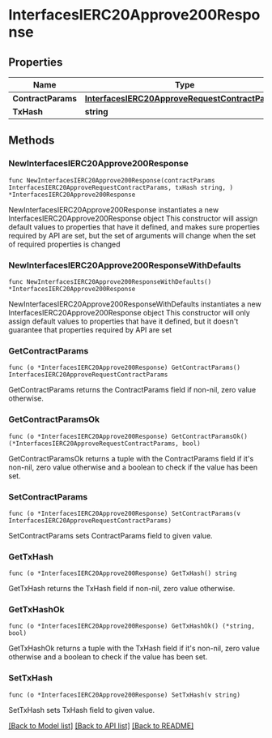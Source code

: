 # InterfacesIERC20Approve200Response

## Properties

Name | Type | Description | Notes
------------ | ------------- | ------------- | -------------
**ContractParams** | [**InterfacesIERC20ApproveRequestContractParams**](InterfacesIERC20ApproveRequestContractParams.md) |  | 
**TxHash** | **string** |  | 

## Methods

### NewInterfacesIERC20Approve200Response

`func NewInterfacesIERC20Approve200Response(contractParams InterfacesIERC20ApproveRequestContractParams, txHash string, ) *InterfacesIERC20Approve200Response`

NewInterfacesIERC20Approve200Response instantiates a new InterfacesIERC20Approve200Response object
This constructor will assign default values to properties that have it defined,
and makes sure properties required by API are set, but the set of arguments
will change when the set of required properties is changed

### NewInterfacesIERC20Approve200ResponseWithDefaults

`func NewInterfacesIERC20Approve200ResponseWithDefaults() *InterfacesIERC20Approve200Response`

NewInterfacesIERC20Approve200ResponseWithDefaults instantiates a new InterfacesIERC20Approve200Response object
This constructor will only assign default values to properties that have it defined,
but it doesn't guarantee that properties required by API are set

### GetContractParams

`func (o *InterfacesIERC20Approve200Response) GetContractParams() InterfacesIERC20ApproveRequestContractParams`

GetContractParams returns the ContractParams field if non-nil, zero value otherwise.

### GetContractParamsOk

`func (o *InterfacesIERC20Approve200Response) GetContractParamsOk() (*InterfacesIERC20ApproveRequestContractParams, bool)`

GetContractParamsOk returns a tuple with the ContractParams field if it's non-nil, zero value otherwise
and a boolean to check if the value has been set.

### SetContractParams

`func (o *InterfacesIERC20Approve200Response) SetContractParams(v InterfacesIERC20ApproveRequestContractParams)`

SetContractParams sets ContractParams field to given value.


### GetTxHash

`func (o *InterfacesIERC20Approve200Response) GetTxHash() string`

GetTxHash returns the TxHash field if non-nil, zero value otherwise.

### GetTxHashOk

`func (o *InterfacesIERC20Approve200Response) GetTxHashOk() (*string, bool)`

GetTxHashOk returns a tuple with the TxHash field if it's non-nil, zero value otherwise
and a boolean to check if the value has been set.

### SetTxHash

`func (o *InterfacesIERC20Approve200Response) SetTxHash(v string)`

SetTxHash sets TxHash field to given value.



[[Back to Model list]](../README.md#documentation-for-models) [[Back to API list]](../README.md#documentation-for-api-endpoints) [[Back to README]](../README.md)


